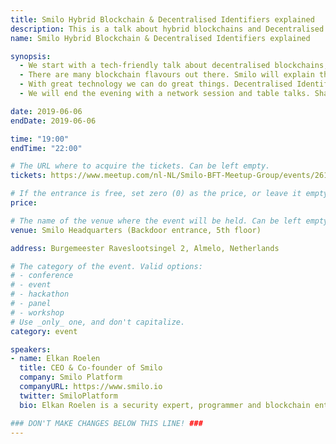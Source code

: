 ```yaml
---
title: Smilo Hybrid Blockchain & Decentralised Identifiers explained
description: This is a talk about hybrid blockchains and Decentralised Identifiers. The possibilities and the solutions.
name: Smilo Hybrid Blockchain & Decentralised Identifiers explained

synopsis:
  - We start with a tech-friendly talk about decentralised blockchains, permissioned blockchains and hybrid blockchains. When the differences are clear we will reveal the importance of decentralisation and Identities.
  - There are many blockchain flavours out there. Smilo will explain the basics and how to choose for the correct implementation. Will it be decentralised? Permissioned? or maybe event hybrid?
  - With great technology we can do great things. Decentralised Identifiers is just one thing. We will explain the basics of decentralised Identifiers and the possibilities it will give.
  - We will end the evening with a network session and table talks. Share knowledge and experiences while enjoying a snack and a drink.

date: 2019-06-06
endDate: 2019-06-06

time: "19:00"
endTime: "22:00"

# The URL where to acquire the tickets. Can be left empty.
tickets: https://www.meetup.com/nl-NL/Smilo-BFT-Meetup-Group/events/261479189/

# If the entrance is free, set zero (0) as the price, or leave it empty.
price: 

# The name of the venue where the event will be held. Can be left empty.
venue: Smilo Headquarters (Backdoor entrance, 5th floor)

address: Burgemeester Raveslootsingel 2, Almelo, Netherlands

# The category of the event. Valid options:
# - conference
# - event
# - hackathon
# - panel
# - workshop
# Use _only_ one, and don't capitalize.
category: event

speakers:
- name: Elkan Roelen
  title: CEO & Co-founder of Smilo
  company: Smilo Platform
  companyURL: https://www.smilo.io
  twitter: SmiloPlatform
  bio: Elkan Roelen is a security expert, programmer and blockchain enthousiast known as a co-founder of Smilo.

### DON'T MAKE CHANGES BELOW THIS LINE! ###
---
```


<!-- ### DON'T MAKE CHANGES BELOW THIS LINE! ### -->

<Event-Content/>
